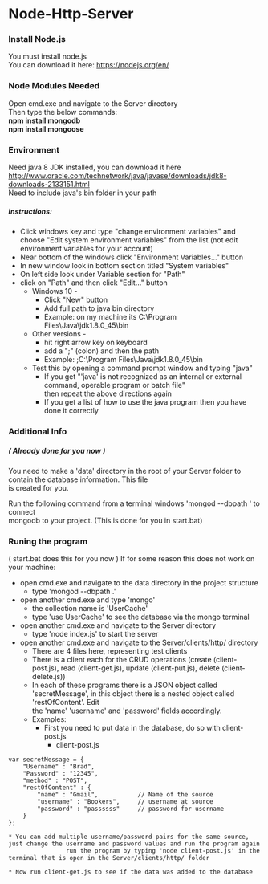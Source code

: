 #  Node-Http-Server  

### Install Node.js  
You must install node.js  
You can download it here: https://nodejs.org/en/  

### Node Modules Needed  
Open cmd.exe and navigate to the Server directory  
Then type the below commands:  
**npm install mongodb**  
**npm install mongoose**  

### Environment   
Need java 8 JDK installed, you can download it here http://www.oracle.com/technetwork/java/javase/downloads/jdk8-downloads-2133151.html  
Need to include java's bin folder in your path  
##### Instructions:  
* Click windows key and type "change environment variables" and choose "Edit system environment variables" from the list (not edit environment variables for your account)  
* Near bottom of the windows click "Environment Variables..." button  
* In new window look in bottom section titled "System variables"  
* On left side look under Variable section for "Path"  
* click on "Path" and then click "Edit..." button  
  * Windows 10 -  
    * Click "New" button  
    * Add full path to java bin directory  
    * Example: on my machine its C:\Program Files\Java\jdk1.8.0_45\bin  
  * Other versions -  
    * hit right arrow key on keyboard  
    * add a ";" (colon) and then the path  
    * Example: ;C:\Program Files\Java\jdk1.8.0_45\bin  
  * Test this by opening a command prompt window and typing "java"  
    * If you get "'java' is not recognized as an internal or external command, operable program or batch file"  
				then repeat the above directions again  
    * If you get a list of how to use the java program then you have done it correctly  

### Additional Info
##### ( Already done for you now )  
You need to make a 'data' directory in the root of your Server folder to contain the database information. This file  
is created for you.  

Run the following command from a terminal windows 'mongod --dbpath <path to data folder>' to connect  
mongodb to your project. (This is done for you in start.bat)  

### Runing the program  
( start.bat does this for you now ) If for some reason this does not work on your machine:  
* open cmd.exe and navigate to the data directory in the project structure  
  * type 'mongod --dbpath .'  
* open another cmd.exe and type 'mongo'  
  * the collection name is 'UserCache'  
  * type 'use UserCache' to see the database via the mongo terminal  
* open another cmd.exe and navigate to the Server directory  
  * type 'node index.js' to start the server  
* open another cmd.exe and navigate to the Server/clients/http/ directory  
  * There are 4 files here, representing test clients  
  * There is a client each for the CRUD operations (create (client-post.js), read (client-get.js), update (client-put.js), delete (client-delete.js))  
  * In each of these programs there is a JSON object called 'secretMessage', in this object there is a nested object called 'restOfContent'. Edit  
		the 'name' 'username' and 'password' fields accordingly.  
  * Examples:  
    * First you need to put data in the database, do so with client-post.js  
      * client-post.js  
```
var secretMessage = {
	"Username" : "Brad",
	"Password" : "12345",
	"method" : "POST",
	"restOfContent" : {
		"name" : "Gmail",			// Name of the source
		"username" : "Bookers",		// username at source
		"password" : "passssss"		// password for username
	}
};
```

    * You can add multiple username/password pairs for the same source, just change the username and password values and run the program again
					run the program by typing 'node client-post.js' in the terminal that is open in the Server/clients/http/ folder

    * Now run client-get.js to see if the data was added to the database